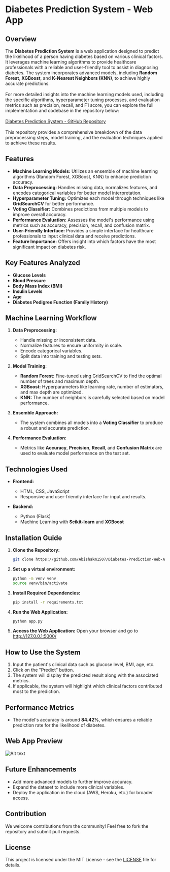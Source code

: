 # Diabetes Prediction System - Web App

## Overview
The **Diabetes Prediction System** is a web application designed to predict the likelihood of a person having diabetes based on various clinical factors. It leverages machine learning algorithms to provide healthcare professionals with a reliable and user-friendly tool to assist in diagnosing diabetes. The system incorporates advanced models, including **Random Forest**, **XGBoost**, and **K-Nearest Neighbors (KNN)**, to achieve highly accurate predictions.
<br> <br>For more detailed insights into the machine learning models used, including the specific algorithms, hyperparameter tuning processes, and evaluation metrics such as precision, recall, and F1 score, you can explore the full implementation and codebase in the repository below:
 <br> <br>[Diabetes Prediction System - GitHub Repository](https://github.com/Abishakm1507/Diabetes-Prediction)
 <br> <br>This repository provides a comprehensive breakdown of the data preprocessing steps, model training, and the evaluation techniques applied to achieve these results.

## Features
- **Machine Learning Models:** Utilizes an ensemble of machine learning algorithms (Random Forest, XGBoost, KNN) to enhance prediction accuracy.
- **Data Preprocessing:** Handles missing data, normalizes features, and encodes categorical variables for better model interpretation.
- **Hyperparameter Tuning:** Optimizes each model through techniques like **GridSearchCV** for better performance.
- **Voting Classifier:** Combines predictions from multiple models to improve overall accuracy.
- **Performance Evaluation:** Assesses the model's performance using metrics such as accuracy, precision, recall, and confusion matrix.
- **User-Friendly Interface:** Provides a simple interface for healthcare professionals to input clinical data and receive predictions.
- **Feature Importance:** Offers insight into which factors have the most significant impact on diabetes risk.

## Key Features Analyzed
- **Glucose Levels**
- **Blood Pressure**
- **Body Mass Index (BMI)**
- **Insulin Levels**
- **Age**
- **Diabetes Pedigree Function (Family History)**

## Machine Learning Workflow
1. **Data Preprocessing:**
   - Handle missing or inconsistent data.
   - Normalize features to ensure uniformity in scale.
   - Encode categorical variables.
   - Split data into training and testing sets.

2. **Model Training:**
   - **Random Forest:** Fine-tuned using GridSearchCV to find the optimal number of trees and maximum depth.
   - **XGBoost:** Hyperparameters like learning rate, number of estimators, and max depth are optimized.
   - **KNN:** The number of neighbors is carefully selected based on model performance.

3. **Ensemble Approach:**
   - The system combines all models into a **Voting Classifier** to produce a robust and accurate prediction.

4. **Performance Evaluation:**
   - Metrics like **Accuracy**, **Precision**, **Recall**, and **Confusion Matrix** are used to evaluate model performance on the test set.

## Technologies Used
- **Frontend:**
  - HTML, CSS, JavaScript
  - Responsive and user-friendly interface for input and results.
  
- **Backend:**
  - Python (Flask)
  - Machine Learning with **Scikit-learn** and **XGBoost**
  
## Installation Guide

1. **Clone the Repository:**
   ```bash
   git clone https://github.com/Abishakm1507/Diabetes-Prediction-Web-App.git
   
1. **Set up a virtual environment:**
   ```bash
   python -m venv venv
   source venv/bin/activate 


3. **Install Required Dependencies:**
   ```bash
   pip install -r requirements.txt

4. **Run the Web Application:**
   ```bash
   python app.py

5. **Access the Web Application:**  Open your browser and go to http://127.0.0.1:5000/

## How to Use the System

1. Input the patient's clinical data such as glucose level, BMI, age, etc.
2. Click on the "Predict" button.
3. The system will display the predicted result along with the associated metrics.
4. If applicable, the system will highlight which clinical factors contributed most to the prediction.

## Performance Metrics

- The model's accuracy is around **84.42%**, which ensures a reliable prediction rate for the likelihood of diabetes.

## Web App Preview
 ![Alt text](webapp.png.png)

## Future Enhancements

- Add more advanced models to further improve accuracy.
- Expand the dataset to include more clinical variables.
- Deploy the application in the cloud (AWS, Heroku, etc.) for broader access.

## Contribution

We welcome contributions from the community! Feel free to fork the repository and submit pull requests.

## License
This project is licensed under the MIT License - see the [LICENSE](LICENSE) file for details.

